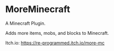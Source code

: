# MoreMinecraft
A Minecraft Plugin.

Adds more items, mobs, and blocks to Minecraft.

Itch.io: https://re-programmed.itch.io/more-mc
